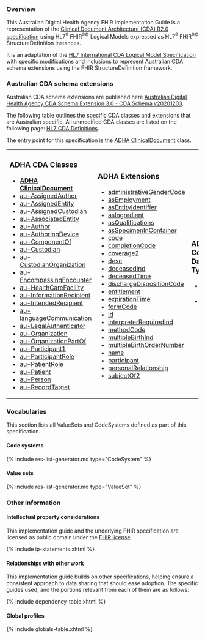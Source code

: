 ### Overview

This Australian Digital Health Agency FHIR Implementation Guide is a representation of the [Clinical Document Architecture (CDA) R2.0 specification](https://www.hl7.org/implement/standards/product_brief.cfm?product_id=7) using HL7<sup>&reg;</sup> FHIR<sup>&reg;&copy;</sup> Logical Models expressed as HL7<sup>&reg;</sup> FHIR<sup>&reg;&copy;</sup> StructureDefinition instances.

It is an adaptation of the [HL7 International CDA Logical Model Specification](https://hl7.org/cda/stds/core/2.0.0-sd-snapshot1/) with specific modifications and inclusions to represent Australian CDA schema extensions using the FHIR StructureDefinition framework. 

### Australian CDA schema extensions

Australian CDA schema extensions are published here [Australian Digital Health Agency CDA Schema Extension 3.0 - CDA Schema v20201203](https://developer.digitalhealth.gov.au/resources/australian-digital-health-agency-cda-schema-extension-3-0-cda-schema-v20201203).

The following table outlines the specific CDA classes and extensions that are Australian specific. All unmodified CDA classes are listed on the following page: [HL7 CDA Definitions](hl7cdadefinition.html).

The entry point for this specification is the [ADHA ClinicalDocument](StructureDefinition-au-ClinicalDocument.html) class.

<table class="cda-table">
	<tbody>
	<tr>
		<td>
			<h3>ADHA CDA Classes</h3>
			<ul>
				<li><a href="StructureDefinition-au-ClinicalDocument.html"><b>ADHA ClinicalDocument</b></a></li>
				<li><a href="StructureDefinition-au-AssignedAuthor.html">au-AssignedAuthor</a></li>
				<li><a href="StructureDefinition-au-AssignedEntity.html">au-AssignedEntity</a></li>
				<li><a href="StructureDefinition-au-AssignedCustodian.html">au-AssignedCustodian</a></li>
				<li><a href="StructureDefinition-au-AssociatedEntity.html">au-AssociatedEntity</a></li>
				<li><a href="StructureDefinition-au-Author.html">au-Author</a></li>
				<li><a href="StructureDefinition-au-AuthoringDevice.html">au-AuthoringDevice</a></li>
				<li><a href="StructureDefinition-au-ComponentOf.html">au-ComponentOf</a></li>
				<li><a href="StructureDefinition-au-Custodian.html">au-Custodian</a></li>
				<li><a href="StructureDefinition-au-CustodianOrganization.html">au-CustodianOrganization</a></li>
				<li><a href="StructureDefinition-au-EncompassingEncounter.html">au-EncompassingEncounter</a></li>
				<li><a href="StructureDefinition-au-HealthCareFacility.html">au-HealthCareFacility</a></li>
				<li><a href="StructureDefinition-au-InformationRecipient.html">au-InformationRecipient</a></li>
				<li><a href="StructureDefinition-au-IntendedRecipient.html">au-IntendedRecipient</a></li>                
				<li><a href="StructureDefinition-au-languageCommunication.html">au-languageCommunication</a></li>
				<li><a href="StructureDefinition-au-LegalAuthenticator.html">au-LegalAuthenticator</a></li>
				<li><a href="StructureDefinition-au-Organization.html">au-Organization</a></li>
				<li><a href="StructureDefinition-au-OrganizationPartOf.html">au-OrganizationPartOf</a></li>
				<li><a href="StructureDefinition-au-Participant1.html">au-Participant1</a></li>
				<li><a href="StructureDefinition-au-ParticipantRole.html">au-ParticipantRole</a></li>
				<li><a href="StructureDefinition-au-PatientRole.html">au-PatientRole</a></li>
				<li><a href="StructureDefinition-au-Patient.html">au-Patient</a></li>
				<li><a href="StructureDefinition-au-Person.html">au-Person</a></li>
				<li><a href="StructureDefinition-au-RecordTarget.html">au-RecordTarget</a></li>
			</ul>
		</td>
		<td>
			<h3>ADHA Extensions</h3>
			<ul>
				<li><a href="StructureDefinition-administrativeGenderCode.html">administrativeGenderCode</a></li>
				<li><a href="StructureDefinition-asEmployment.html">asEmployment</a></li>
				<li><a href="StructureDefinition-asEntityIdentifier.html">asEntityIdentifier</a></li>
				<li><a href="StructureDefinition-asIngredient.html">asIngredient</a></li>
				<li><a href="StructureDefinition-asQualifications.html">asQualifications</a></li>
				<li><a href="StructureDefinition-asSpecimenInContainer.html">asSpecimenInContainer</a></li>
				<li><a href="StructureDefinition-code.html">code</a></li>
				<li><a href="StructureDefinition-completionCode.html">completionCode</a></li>
				<li><a href="StructureDefinition-coverage2.html">coverage2</a></li>
				<li><a href="StructureDefinition-desc.html">desc</a></li>
				<li><a href="StructureDefinition-deceasedInd.html">deceasedInd</a></li>
				<li><a href="StructureDefinition-deceasedTime.html">deceasedTime</a></li>
				<li><a href="StructureDefinition-dischargeDispositionCode.html">dischargeDispositionCode</a></li>
				<li><a href="StructureDefinition-entitlement.html">entitlement</a></li>
				<li><a href="StructureDefinition-expirationTime.html">expirationTime</a></li>
				<li><a href="StructureDefinition-formCode.html">formCode</a></li>
				<li><a href="StructureDefinition-id.html">id</a></li>
				<li><a href="StructureDefinition-interpreterRequiredInd.html">interpreterRequiredInd</a></li>
				<li><a href="StructureDefinition-methodCode.html">methodCode</a></li>
				<li><a href="StructureDefinition-multipleBirthInd.html">multipleBirthInd</a></li>                
				<li><a href="StructureDefinition-multipleBirthOrderNumber.html">multipleBirthOrderNumber</a></li>
				<li><a href="StructureDefinition-name.html">name</a></li>
				<li><a href="StructureDefinition-participant.html">participant</a></li>
				<li><a href="StructureDefinition-personalRelationship.html">personalRelationship</a></li>
				<li><a href="StructureDefinition-subjectOf2.html">subjectOf2</a></li>
			</ul>
		</td>
		<td>
			<h3>ADHA Complex Data Types</h3>
			<ul>
				<li><a href="StructureDefinition-au-Address.html">au-Address</a></li>
				<li><a href="StructureDefinition-au-Telecom.html">au-Telecom</a></li>
			</ul>
		</td>
	</tr>
	</tbody>
</table>

### Vocabularies

This section lists all ValueSets and CodeSystems defined as part of this specification. 

#### Code systems

{% include res-list-generator.md type="CodeSystem" %}

#### Value sets

{% include res-list-generator.md type="ValueSet" %}

### Other information

#### Intellectual property considerations

This implementation guide and the underlying FHIR specification are licensed as public domain under the [FHIR license](http://hl7.org/fhir/R4/license.html).

{% include ip-statements.xhtml %}

#### Relationships with other work

This implementation guide builds on other specifications, helping ensure a consistent approach to data sharing that should ease adoption. The specific guides used, and the portions relevant from each of them are as follows:

{% include dependency-table.xhtml %}

#### Global profiles

{% include globals-table.xhtml %}